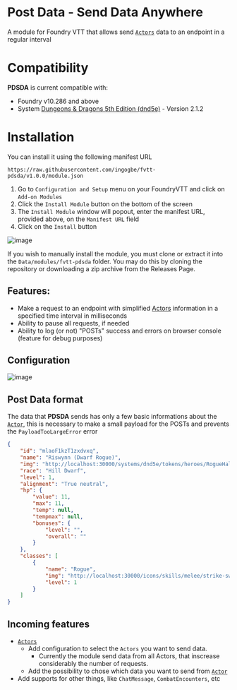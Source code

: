 # Post Data - Send Data Anywhere

A module for Foundry VTT that allows send [`Actors`](https://foundryvtt.com/api/v10/classes/client.Actor.html) data to an endpoint in a regular interval

# Compatibility

**PDSDA** is current compatible with:

- Foundry v10.286 and above
- System [Dungeons & Dragons 5th Edition (dnd5e)](https://github.com/foundryvtt/dnd5e) - Version 2.1.2

# Installation

You can install it using the following manifest URL
```
https://raw.githubusercontent.com/ingogbe/fvtt-pdsda/v1.0.0/module.json
```

1. Go to `Configuration and Setup` menu on your FoundryVTT and click on `Add-on Modules`
2. Click the `Install Module` button on the bottom of the screen
3. The `Install Module` window will popout, enter the manifest URL, provided above, on the `Manifest URL` field
4. Click on the `Install` button

![image](https://user-images.githubusercontent.com/6909132/212492683-b7e6fea0-11b0-4c0d-9421-685ad970e799.png)

If you wish to manually install the module, you must clone or extract it into the `Data/modules/fvtt-pdsda` folder. You may do this by cloning the repository or downloading a zip archive from the Releases Page.

## Features:

- Make a request to an endpoint with simplified [Actors](https://foundryvtt.com/api/v10/classes/client.Actor.html) information in a specified time interval in milliseconds
- Ability to pause all requests, if needed
- Ability to log (or not) "POSTs" success and errors on browser console (feature for debug purposes)

## Configuration 

![image](https://user-images.githubusercontent.com/6909132/212493507-117a5f7e-ef1d-45bf-96af-8547c9c40b7e.png)

## Post Data format

The data that **PDSDA** sends has only a few basic informations about the [`Actor`](https://foundryvtt.com/api/v10/classes/client.Actor.html), this is necessary to make a small payload for the POSTs and prevents the `PayloadTooLargeError` error

```json
{
    "id": "mlaoF1kzT1zxdvxq",
    "name": "Riswynn (Dwarf Rogue)",
    "img": "http://localhost:30000/systems/dnd5e/tokens/heroes/RogueHalfling.webp",
    "race": "Hill Dwarf",
    "level": 1,
    "alignment": "True neutral",
    "hp": {
        "value": 11,
        "max": 11,
        "temp": null,
        "tempmax": null,
        "bonuses": {
            "level": "",
            "overall": ""
        }
    },
    "classes": [
        {
            "name": "Rogue",
            "img": "http://localhost:30000/icons/skills/melee/strike-sword-stabbed-brown.webp",
            "level": 1
        }
    ]
}
```

## Incoming features

- [`Actors`](https://foundryvtt.com/api/v10/classes/client.Actor.html)
  - Add configuration to select the `Actors` you want to send data.
    - Currently the module send data from all Actors, that inscrease considerably the number of requests.
  - Add the possibility to chose which data you want to send from [`Actor`](https://foundryvtt.com/api/v10/classes/client.Actor.html)
- Add supports for other things, like `ChatMessage`, `CombatEncounters`, etc
